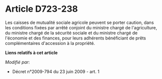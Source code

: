 # Article D723-238

Les caisses de mutualité sociale agricole peuvent se porter caution, dans les conditions fixées par arrêté conjoint      du
ministre chargé de l'agriculture, du ministre chargé de la sécurité sociale et du ministre chargé de l'économie et des
finances, pour leurs adhérents bénéficiant de prêts complémentaires d'accession à la propriété.

**Liens relatifs à cet article**

_Modifié par_:

  - Décret n°2009-794 du 23 juin 2009 - art. 1

